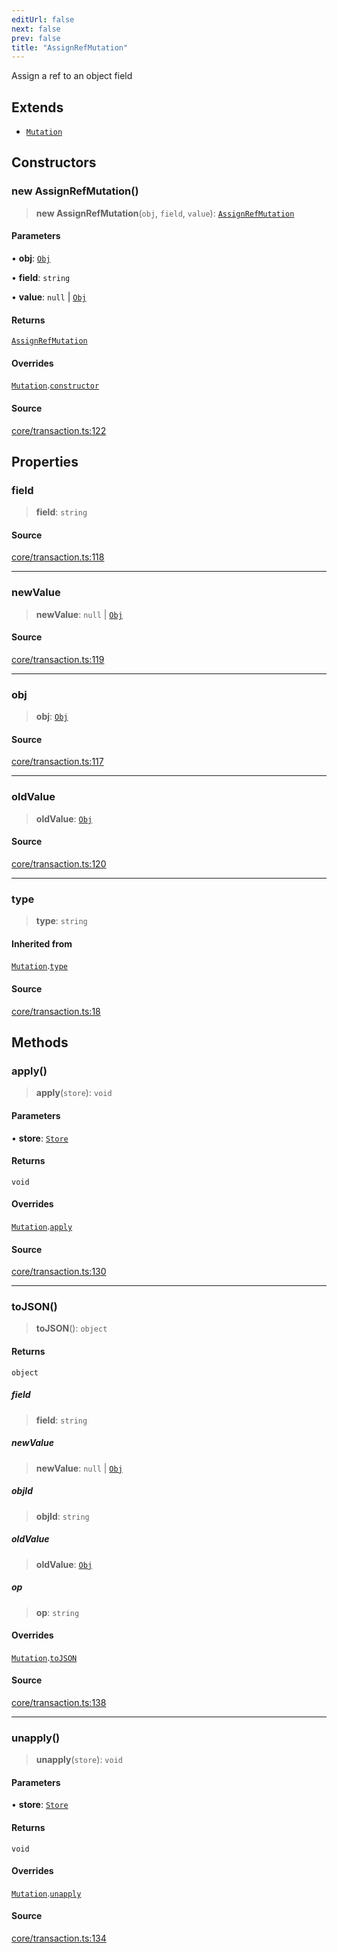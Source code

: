 ```yaml
---
editUrl: false
next: false
prev: false
title: "AssignRefMutation"
---
```


Assign a ref to an object field

## Extends

- [`Mutation`](/api-core/classes/mutation/)

## Constructors

### new AssignRefMutation()

> **new AssignRefMutation**(`obj`, `field`, `value`): [`AssignRefMutation`](/api-core/classes/assignrefmutation/)

#### Parameters

• **obj**: [`Obj`](/api-core/classes/obj/)

• **field**: `string`

• **value**: `null` \| [`Obj`](/api-core/classes/obj/)

#### Returns

[`AssignRefMutation`](/api-core/classes/assignrefmutation/)

#### Overrides

[`Mutation`](/api-core/classes/mutation/).[`constructor`](/api-core/classes/mutation/#constructors)

#### Source

[core/transaction.ts:122](https://github.com/dgmjs/dgmjs/blob/c296d113d513e412f08f9016159ca40d11e704cd/packages/core/src/core/transaction.ts#L122)

## Properties

### field

> **field**: `string`

#### Source

[core/transaction.ts:118](https://github.com/dgmjs/dgmjs/blob/c296d113d513e412f08f9016159ca40d11e704cd/packages/core/src/core/transaction.ts#L118)

***

### newValue

> **newValue**: `null` \| [`Obj`](/api-core/classes/obj/)

#### Source

[core/transaction.ts:119](https://github.com/dgmjs/dgmjs/blob/c296d113d513e412f08f9016159ca40d11e704cd/packages/core/src/core/transaction.ts#L119)

***

### obj

> **obj**: [`Obj`](/api-core/classes/obj/)

#### Source

[core/transaction.ts:117](https://github.com/dgmjs/dgmjs/blob/c296d113d513e412f08f9016159ca40d11e704cd/packages/core/src/core/transaction.ts#L117)

***

### oldValue

> **oldValue**: [`Obj`](/api-core/classes/obj/)

#### Source

[core/transaction.ts:120](https://github.com/dgmjs/dgmjs/blob/c296d113d513e412f08f9016159ca40d11e704cd/packages/core/src/core/transaction.ts#L120)

***

### type

> **type**: `string`

#### Inherited from

[`Mutation`](/api-core/classes/mutation/).[`type`](/api-core/classes/mutation/#type)

#### Source

[core/transaction.ts:18](https://github.com/dgmjs/dgmjs/blob/c296d113d513e412f08f9016159ca40d11e704cd/packages/core/src/core/transaction.ts#L18)

## Methods

### apply()

> **apply**(`store`): `void`

#### Parameters

• **store**: [`Store`](/api-core/classes/store/)

#### Returns

`void`

#### Overrides

[`Mutation`](/api-core/classes/mutation/).[`apply`](/api-core/classes/mutation/#apply)

#### Source

[core/transaction.ts:130](https://github.com/dgmjs/dgmjs/blob/c296d113d513e412f08f9016159ca40d11e704cd/packages/core/src/core/transaction.ts#L130)

***

### toJSON()

> **toJSON**(): `object`

#### Returns

`object`

##### field

> **field**: `string`

##### newValue

> **newValue**: `null` \| [`Obj`](/api-core/classes/obj/)

##### objId

> **objId**: `string`

##### oldValue

> **oldValue**: [`Obj`](/api-core/classes/obj/)

##### op

> **op**: `string`

#### Overrides

[`Mutation`](/api-core/classes/mutation/).[`toJSON`](/api-core/classes/mutation/#tojson)

#### Source

[core/transaction.ts:138](https://github.com/dgmjs/dgmjs/blob/c296d113d513e412f08f9016159ca40d11e704cd/packages/core/src/core/transaction.ts#L138)

***

### unapply()

> **unapply**(`store`): `void`

#### Parameters

• **store**: [`Store`](/api-core/classes/store/)

#### Returns

`void`

#### Overrides

[`Mutation`](/api-core/classes/mutation/).[`unapply`](/api-core/classes/mutation/#unapply)

#### Source

[core/transaction.ts:134](https://github.com/dgmjs/dgmjs/blob/c296d113d513e412f08f9016159ca40d11e704cd/packages/core/src/core/transaction.ts#L134)
